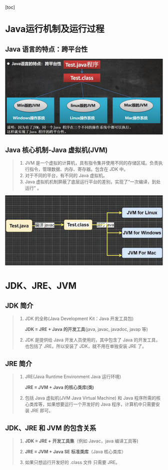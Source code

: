 [toc]

# Java运行机制及运行过程

## Java 语言的特点：跨平台性

<img src="../img/java1.png" alt="java1" style="zoom:80%;" />

## Java 核心机制-Java 虚拟机(JVM)

> 1. JVM 是一个虚拟的计算机，具有指令集并使用不同的存储区域。负责执行指令，管理数据、内存、寄存器。包含在 JDK 中。
> 2. 对于不同的平台，有不同的 Java 虚拟机。
> 3. Java 虚拟机机制屏蔽了底层运行平台的差别，实现了“一次编译，到处运行” 。

![jvm](..\img\jvm.png)

# JDK、JRE、JVM

## JDK 简介

> 1) JDK 的全称(Java Development Kit：Java 开发工具包) 
>
>     **JDK = JRE + Java 的开发工具**(java, javac, javadoc, javap 等)
>
> 2) JDK 是提供给 Java 开发人员使用的，其中包含了 Java 的开发工具，也包括了 JRE。所以安装了 JDK，就不用在单独安装 JRE 了。

## JRE 简介

> 1) JRE(Java Runtime Environment Java 运行环境) 
>
>     **JRE = JVM + Java 的核心类库(类)**
>
> 2) 包括 Java 虚拟机(JVM Java Virtual Machine) 和 Java 程序所需的核心类库等，如果想要运行一个开发好的 Java 程序，计算机中只需要安装 JRE 即可。

## JDK、JRE 和 JVM 的包含关系 

> 1) **JDK = JRE +** **开发工具集**（例如 Javac，java 编译工具等) 
>
> 2) **JRE = JVM + Java SE** **标准类库**（Java 核心类库） 
>
> 3) 如果只想运行开发好的 .class 文件 只需要 JRE。

